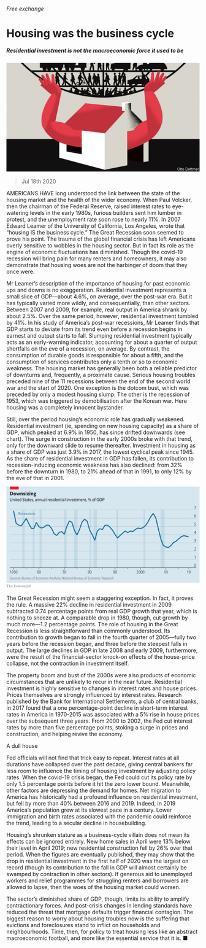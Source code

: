 ###### Free exchange

# Housing was the business cycle 

##### Residential investment is not the macroeconomic force it used to be 

![image](images/20200718_FND010.jpg) 

> Jul 18th 2020 

AMERICANS HAVE long understood the link between the state of the housing market and the health of the wider economy. When Paul Volcker, then the chairman of the Federal Reserve, raised interest rates to eye-watering levels in the early 1980s, furious builders sent him lumber in protest, and the unemployment rate soon rose to nearly 11%. In 2007 Edward Leamer of the University of California, Los Angeles, wrote that “housing IS the business cycle.” The Great Recession soon seemed to prove his point. The trauma of the global financial crisis has left Americans overly sensitive to wobbles in the housing sector. But in fact its role as the engine of economic fluctuations has diminished. Though the covid-19 recession will bring pain for many renters and homeowners, it may also demonstrate that housing woes are not the harbinger of doom that they once were.

Mr Leamer’s description of the importance of housing for past economic ups and downs is no exaggeration. Residential investment represents a small slice of GDP—about 4.6%, on average, over the post-war era. But it has typically varied more wildly, and consequentially, than other sectors. Between 2007 and 2009, for example, real output in America shrank by about 2.5%. Over the same period, however, residential investment tumbled by 41%. In his study of America’s post-war recessions, Mr Leamer finds that GDP starts to deviate from its trend even before a recession begins in earnest and output starts to fall. Slumping residential investment typically acts as an early-warning indicator, accounting for about a quarter of output shortfalls on the eve of a recession, on average. By contrast, the consumption of durable goods is responsible for about a fifth, and the consumption of services contributes only a tenth or so to economic weakness. The housing market has generally been both a reliable predictor of downturns and, frequently, a proximate cause. Serious housing troubles preceded nine of the 11 recessions between the end of the second world war and the start of 2020. One exception is the dotcom bust, which was preceded by only a modest housing slump. The other is the recession of 1953, which was triggered by demobilisation after the Korean war. Here housing was a completely innocent bystander.


Still, over the period housing’s economic role has gradually weakened. Residential investment (ie, spending on new housing capacity) as a share of GDP, which peaked at 6.9% in 1950, has since drifted downwards (see chart). The surge in construction in the early 2000s broke with that trend, only for the downward slide to resume thereafter. Investment in housing as a share of GDP was just 3.9% in 2017, the lowest cyclical peak since 1945. As the share of residential investment in GDP has fallen, its contribution to recession-inducing economic weakness has also declined: from 32% before the downturn in 1980, to 21% ahead of that in 1991, to only 12% by the eve of that in 2001.

![image](images/20200718_FNC491.png) 


The Great Recession might seem a staggering exception. In fact, it proves the rule. A massive 22% decline in residential investment in 2009 subtracted 0.74 percentage points from real GDP growth that year, which is nothing to sneeze at. A comparable drop in 1980, though, cut growth by much more—1.2 percentage points. The role of housing in the Great Recession is less straightforward than commonly understood. Its contribution to growth began to fall in the fourth quarter of 2005—fully two years before the recession began, and three before the steepest falls in output. The large declines in GDP in late 2008 and early 2009, furthermore, were the result of the financial-sector knock-on effects of the house-price collapse, not the contraction in investment itself.

The property boom and bust of the 2000s were also products of economic circumstances that are unlikely to recur in the near future. Residential investment is highly sensitive to changes in interest rates and house prices. Prices themselves are strongly influenced by interest rates. Research published by the Bank for International Settlements, a club of central banks, in 2017 found that a one percentage-point decline in short-term interest rates in America in 1970-2015 was associated with a 5% rise in house prices over the subsequent three years. From 2000 to 2002, the Fed cut interest rates by more than five percentage points, stoking a surge in prices and construction, and helping revive the economy.

A dull house

Fed officials will not find that trick easy to repeat. Interest rates at all durations have collapsed over the past decade, giving central bankers far less room to influence the timing of housing investment by adjusting policy rates. When the covid-19 crisis began, the Fed could cut its policy rate by only 1.5 percentage points before it hit the zero lower bound. Meanwhile, other factors are depressing the demand for homes. Net migration to America has historically had a profound influence on residential investment, but fell by more than 40% between 2016 and 2019. Indeed, in 2019 America’s population grew at its slowest pace in a century. Lower immigration and birth rates associated with the pandemic could reinforce the trend, leading to a secular decline in housebuilding.

Housing’s shrunken stature as a business-cycle villain does not mean its effects can be ignored entirely. New home sales in April were 13% below their level in April 2019; new residential construction fell by 26% over that period. When the figures are eventually published, they may show that the drop in residential investment in the first half of 2020 was the largest on record (though its contribution to the fall in GDP will almost certainly be swamped by contraction in other sectors). If generous aid to unemployed workers and relief programmes for struggling renters and borrowers are allowed to lapse, then the woes of the housing market could worsen.

The sector’s diminished share of GDP, though, limits its ability to amplify contractionary forces. And post-crisis changes in lending standards have reduced the threat that mortgage defaults trigger financial contagion. The biggest reason to worry about housing troubles now is the suffering that evictions and foreclosures stand to inflict on households and neighbourhoods. Time, then, for policy to treat housing less like an abstract macroeconomic football, and more like the essential service that it is. ■


